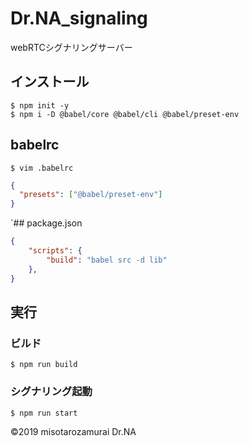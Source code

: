 # Dr.NA_signaling

webRTCシグナリングサーバー

## インストール

``` shell
$ npm init -y
$ npm i -D @babel/core @babel/cli @babel/preset-env
```

## babelrc

``` shell
$ vim .babelrc
```

``` json
{
  "presets": ["@babel/preset-env"]
}
```

`## package.json

``` json
{
    "scripts": {
        "build": "babel src -d lib"
    },
}
```

## 実行

### ビルド

``` shell
$ npm run build
```

### シグナリング起動

``` shell
$ npm run start
```

<p>&copy;2019 misotarozamurai Dr.NA</p>
